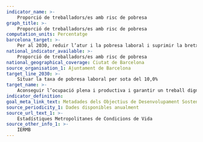 ```yaml
---
indicator_name: >-
    Proporció de treballadors/es amb risc de pobresa
graph_title: >-
    Proporció de treballadors/es amb risc de pobresa
computation_units: Percentatge 
barcelona_target: >-
    Per al 2030, reduir l’atur i la pobresa laboral i suprimir la bretxa salarial de gènere, amb un esforç redoblat per la inclusió laboral de les persones amb discapacitat
national_indicator_available: >-
    Proporció de treballadors/es amb risc de pobresa
national_geographical_coverage: Ciutat de Barcelona
source_organisation_1: Ajuntament de Barcelona
target_line_2030: >-
    Situar la taxa de pobresa laboral per sota del 10,0%
target_name: >-
    Aconseguir l’ocupació plena i productiva i garantir un treball digne per a tots els homes i dones, inclosos el jovent i les persones amb discapacitat, així com la igualtat de remuneració per treball d’igual valor
indicator_definition:
goal_meta_link_text: Metadades dels Objectius de Desenvolupament Sostenible de les Nacions Unides (pdf 894kB)
source_periodicity_1: Dades disponibles anualment
source_url_text_1: >-
    Estadístiques Metropolitanes de Condicions de Vida
source_other_info_1: >-
    IERMB
---
```

